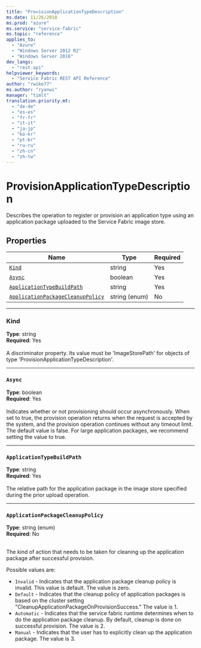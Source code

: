 ```yaml
---
title: "ProvisionApplicationTypeDescription"
ms.date: 11/26/2018
ms.prod: "azure"
ms.service: "service-fabric"
ms.topic: "reference"
applies_to: 
  - "Azure"
  - "Windows Server 2012 R2"
  - "Windows Server 2016"
dev_langs: 
  - "rest-api"
helpviewer_keywords: 
  - "Service Fabric REST API Reference"
author: "rwike77"
ms.author: "ryanwi"
manager: "timlt"
translation.priority.mt: 
  - "de-de"
  - "es-es"
  - "fr-fr"
  - "it-it"
  - "ja-jp"
  - "ko-kr"
  - "pt-br"
  - "ru-ru"
  - "zh-cn"
  - "zh-tw"
---
```

# ProvisionApplicationTypeDescription

Describes the operation to register or provision an application type using an application package uploaded to the Service Fabric image store.

## Properties
| Name | Type | Required |
| --- | --- | --- |
| [`Kind`](#kind) | string | Yes |
| [`Async`](#async) | boolean | Yes |
| [`ApplicationTypeBuildPath`](#applicationtypebuildpath) | string | Yes |
| [`ApplicationPackageCleanupPolicy`](#applicationpackagecleanuppolicy) | string (enum) | No |

____
### Kind
__Type__: string <br/>
__Required__: Yes <br/>
<br/>
A discriminator property. Its value must be 'ImageStorePath' for objects of type 'ProvisionApplicationTypeDescription'.

____
### `Async`
__Type__: boolean <br/>
__Required__: Yes<br/>
<br/>
Indicates whether or not provisioning should occur asynchronously. When set to true, the provision operation returns when the request is accepted by the system, and the provision operation continues without any timeout limit. The default value is false. For large application packages, we recommend setting the value to true.

____
### `ApplicationTypeBuildPath`
__Type__: string <br/>
__Required__: Yes<br/>
<br/>
The relative path for the application package in the image store specified during the prior upload operation.

____
### `ApplicationPackageCleanupPolicy`
__Type__: string (enum) <br/>
__Required__: No<br/>
<br/>


The kind of action that needs to be taken for cleaning up the application package after successful provision.

Possible values are: 

  - `Invalid` - Indicates that the application package cleanup policy is invalid. This value is default. The value is zero.
  - `Default` - Indicates that the cleanup policy of application packages is based on the cluster setting "CleanupApplicationPackageOnProvisionSuccess." The value is 1.
  - `Automatic` - Indicates that the service fabric runtime determines when to do the application package cleanup. By default, cleanup is done on successful provision. The value is 2.
  - `Manual` - Indicates that the user has to explicitly clean up the application package. The value is 3.


